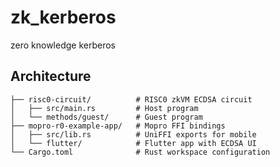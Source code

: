 # zk_kerberos
zero knowledge kerberos



## Architecture

```
├── risc0-circuit/          # RISC0 zkVM ECDSA circuit
│   ├── src/main.rs         # Host program 
│   └── methods/guest/      # Guest program 
├── mopro-r0-example-app/   # Mopro FFI bindings
│   ├── src/lib.rs          # UniFFI exports for mobile 
│   └── flutter/            # Flutter app with ECDSA UI
└── Cargo.toml              # Rust workspace configuration
```